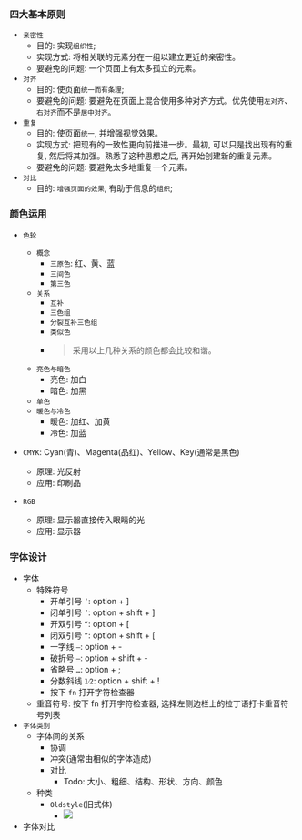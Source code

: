 ### 四大基本原则

* `亲密性`
  * 目的: 实现`组织性`;
  * 实现方式: 将相关联的元素分在一组以建立更近的亲密性。
  * 要避免的问题: 一个页面上有太多孤立的元素。
* `对齐`
  * 目的: 使页面`统一而有条理`;
  * 要避免的问题: 要避免在页面上混合使用多种对齐方式。优先使用`左对齐`、`右对齐`而不是`居中对齐`。
* `重复`
  * 目的: 使页面`统一`, 并增强视觉效果。
  * 实现方式: 把现有的一致性更向前推进一步。最初, 可以只是找出现有的重复, 然后将其加强。熟悉了这种思想之后, 再开始创建新的重复元素。
  * 要避免的问题: 要避免太多地重复一个元素。
* `对比`
  * 目的: `增强页面的效果`, 有助于信息的`组织`;

### 颜色运用

* `色轮`
  * `概念`
    * `三原色`: 红、黄、蓝
    * `三间色`
    * `第三色`
  * `关系`
    * `互补`
    * `三色组`
    * `分裂互补三色组`
    * `类似色`
    * > 采用以上几种关系的颜色都会比较和谐。
  * `亮色与暗色`
    * 亮色: 加白
    * 暗色: 加黑
  * `单色`
  * `暖色与冷色`
    * 暖色: 加红、加黄
    * 冷色: 加蓝

* `CMYK`: Cyan(青)、Magenta(品红)、Yellow、Key(通常是黑色)
  * 原理: 光反射
  * 应用: 印刷品
* `RGB`
  * 原理: 显示器直接传入眼睛的光
  * 应用: 显示器

### 字体设计

* 字体
  * 特殊符号
    * 开单引号 `‘`: option + ]
    * 闭单引号 `’`: option + shift + ]
    * 开双引号 `“`: option + [
    * 闭双引号 `”`: option + shift + [
    * 一字线 `–`: option + -
    * 破折号 `—`: option + shift + -
    * 省略号 `…`: option + ;
    * 分数斜线 `1⁄2`: option + shift + !
    * 按下 `fn` 打开字符检查器
  * 重音符号: 按下 fn 打开字符检查器, 选择左侧边栏上的拉丁语打卡重音符号列表
* `字体类别`
  * 字体间的关系
    * 协调
    * 冲突(通常由相似的字体造成)
    * 对比
      * Todo: 大小、粗细、结构、形状、方向、颜色
  * 种类
    * `Oldstyle`(旧式体)
      * ![](http://with.muyunyun.cn/af9d00410581710e48fdd2b4854c84b5.jpg)
* 字体对比

